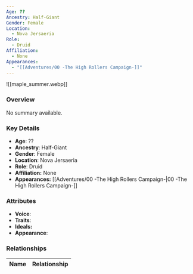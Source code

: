```yaml
---
Age: ??
Ancestry: Half-Giant
Gender: Female
Location:
  - Nova Jersaeria
Role:
  - Druid
Affiliation:
  - None
Appearances:
  - "[[Adventures/00 -The High Rollers Campaign-]]"
---
```


![[maple_summer.webp]]

### Overview
No summary available.

### Key Details
- **Age**: ??
- **Ancestry**: Half-Giant
- **Gender**: Female
- **Location**: Nova Jersaeria
- **Role**: Druid
- **Affiliation:** None
- **Appearances:** [[Adventures/00 -The High Rollers Campaign-\|00 -The High Rollers Campaign-]]

### Attributes
- **Voice**: 
- **Traits**: 
- **Ideals:** 
- **Appearance**:

### Relationships

| Name  | Relationship |
| ----- | ------------ |
